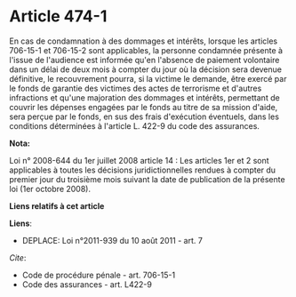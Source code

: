 # Article 474-1

En cas de condamnation à des dommages et intérêts, lorsque les articles 706-15-1 et 706-15-2 sont applicables, la personne
condamnée présente à l'issue de l'audience est informée qu'en l'absence de paiement volontaire dans un délai de deux mois à
compter du jour où la décision sera devenue définitive, le recouvrement pourra, si la victime le demande, être exercé par le
fonds de garantie des victimes des actes de terrorisme et d'autres infractions et qu'une majoration des dommages et intérêts,
permettant de couvrir les dépenses engagées par le fonds au titre de sa mission d'aide, sera perçue par le fonds, en sus des
frais d'exécution éventuels, dans les conditions déterminées à l'article L. 422-9 du code des assurances.

**Nota:**

Loi n° 2008-644 du 1er juillet 2008 article 14 : Les articles 1er et 2 sont applicables à toutes les décisions
juridictionnelles rendues à compter du premier jour du troisième mois suivant la date de publication de la présente loi (1er
octobre 2008).

**Liens relatifs à cet article**

**Liens**:

  - DEPLACE: Loi n°2011-939 du 10 août 2011 - art. 7

_Cite_:

  - Code de procédure pénale - art. 706-15-1
  - Code des assurances - art. L422-9
